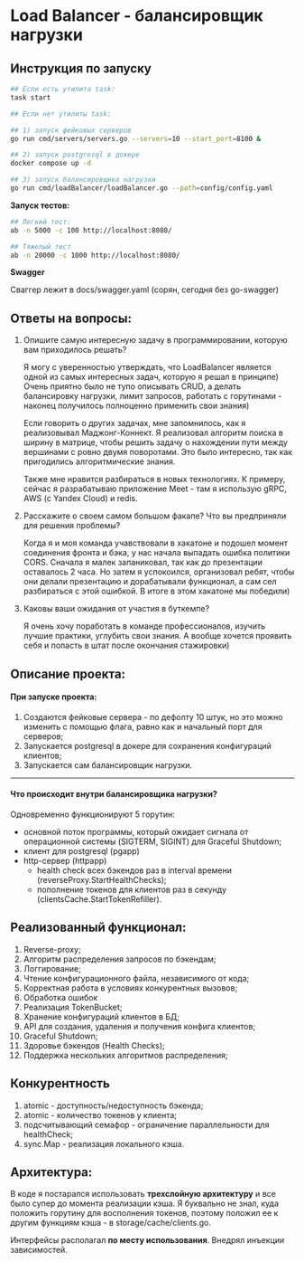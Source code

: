 # Load Balancer - балансировщик нагрузки 

## Инструкция по запуску

```bash
## Если есть утилита task:
task start
```

```bash
## Если нет утилиты task:

## 1) запуск фейковых серверов
go run cmd/servers/servers.go --servers=10 --start_port=8100 &

## 2) запуск postgresql в докере
docker compose up -d

## 3) запуск балансировщика нагрузки
go run cmd/loadBalancer/loadBalancer.go --path=config/config.yaml
```

**Запуск тестов:**

```bash
## Легкий тест:
ab -n 5000 -c 100 http://localhost:8080/

## Тяжелый тест
ab -n 20000 -c 1000 http://localhost:8080/
```

**Swagger**

Сваггер лежит в docs/swagger.yaml (сорян, сегодня без go-swagger)

## Ответы на вопросы:

1. Опишите самую интересную задачу в программировании, которую вам приходилось решать?

   Я могу с уверенностью утверждать, что LoadBalancer является одной из самых интересных задач, которую я решал в принципе) Очень приятно было не тупо описывать CRUD, а делать балансировку нагрузки, лимит запросов, работать с горутинами - наконец получилось полноценно применить свои знания)

   Если говорить о других задачах, мне запомнилось, как я реализовывал Маджонг-Коннект. Я реализовал алгоритм поиска в ширину в матрице, чтобы решить задачу о нахождении пути между вершинами с ровно двумя поворотами. Это было интересно, так как пригодились алгоритмические знания.

   Также мне нравится разбираться в новых технологиях. К примеру, сейчас я разрабатываю приложение Meet - там я использую gRPC, AWS (с Yandex Cloud) и redis. 

2. Расскажите о своем самом большом факапе? Что вы предприняли для решения проблемы?

   Когда я и моя команда учавствовали в хакатоне и подошел момент соединения фронта и бэка, у нас начала выпадать ошибка политики CORS. Сначала я малек запаниковал, так как до презентации оставалось 2 часа. Но затем я успокоился, организовал ребят, чтобы они делали презентацию и дорабатывали функционал, а сам сел разбираться с этой ошибкой. В итоге в этом хакатоне мы победили)

3. Каковы ваши ожидания от участия в буткемпе?

   Я очень хочу поработать в команде профессионалов, изучить лучшие практики, углубить свои знания. А вообще хочется проявить себя и попасть в штат после окончания стажировки) 

## Описание проекта:

#### При запуске проекта:

1) Создаются фейковые сервера - по дефолту 10 штук, но это можно изменить с помощью флага, равно как и начальный порт для серверов;
2) Запускается postgresql в докере для сохранения конфигураций клиентов;
3) Запускается сам балансировщик нагрузки.

---

#### Что происходит внутри балансировщика нагрузки?

Одновременно функционируют 5 горутин:

-  основной поток программы, который ожидает сигнала от операционной системы (SIGTERM, SIGINT) для Graceful Shutdown;
-  клиент для postgresql (pgapp)
-  http-сервер (httpapp)
   -  health check всех бэкендов раз в interval времени (reverseProxy.StartHealthChecks);
   -  пополнение токенов для клиентов раз в секунду (clientsCache.StartTokenRefiller).

## Реализованный функционал:

1) Reverse-proxy;
2) Алгоритм распределения запросов по бэкендам;
3) Логгирование;
4) Чтение конфигурационного файла, независимого от кода;
5) Корректная работа в условиях конкурентных вызовов;
6) Обработка ошибок
7) Реализация TokenBucket;
8) Хранение конфигураций клиентов в БД;
9) API для создания, удаления и получения конфига клиентов;
10) Graceful Shutdown;
11) Здоровье бэкендов (Health Checks);
12) Поддержка нескольких алгоритмов распределения;

## Конкурентность

1) atomic - доступность/недоступность бэкенда;
2) atomic - количество токенов у клиента;
3) подсчитывающий семафор - ограничение параллельности для healthCheck;
4) sync.Map - реализация локального кэша.

## Архитектура:

В коде я постарался использовать **трехслойную архитектуру** и все было супер до момента реализации кэша. Я буквально не знал, куда положить горутину для восполнения токенов, поэтому положил ее к другим функциям кэша - в storage/cache/clients.go. 

Интерфейсы располагал **по месту использования**. Внедрял инъекции зависимостей.
